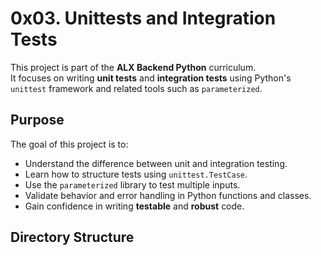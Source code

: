 # 0x03. Unittests and Integration Tests

This project is part of the **ALX Backend Python** curriculum.  
It focuses on writing **unit tests** and **integration tests** using Python's `unittest` framework and related tools such as `parameterized`.

## Purpose

The goal of this project is to:
- Understand the difference between unit and integration testing.
- Learn how to structure tests using `unittest.TestCase`.
- Use the `parameterized` library to test multiple inputs.
- Validate behavior and error handling in Python functions and classes.
- Gain confidence in writing **testable** and **robust** code.

## Directory Structure

